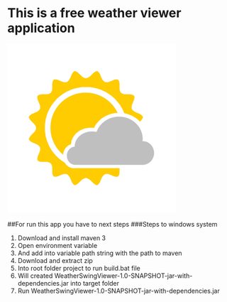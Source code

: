 # This is a free weather viewer application
![Weather Viewer](/src/main/resources/images/PartlyCloudy.png)

##For run this app you have to next steps
###Steps to windows system
1. Download and install maven 3
1. Open environment variable
1. And add into variable path string with the path to maven
1. Download and extract zip
1. Into root folder project to run build.bat file
1. Will created WeatherSwingViewer-1.0-SNAPSHOT-jar-with-dependencies.jar into target folder 
1. Run WeatherSwingViewer-1.0-SNAPSHOT-jar-with-dependencies.jar